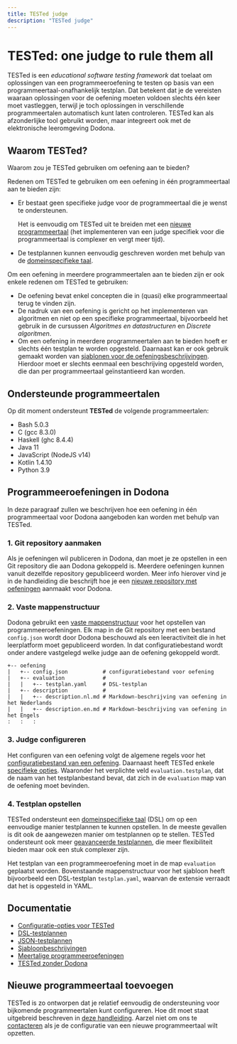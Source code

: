 ```yaml
---
title: TESTed judge
description: "TESTed judge"
---
```


# TESTed: one judge to rule them all

TESTed is een *educational software testing framework* dat toelaat om 
oplossingen van een programmeeroefening te testen op basis van een
programmeertaal-onafhankelijk testplan. Dat betekent dat je de vereisten waaraan
oplossingen voor de oefening moeten voldoen slechts één keer moet vastleggen,
terwijl je toch oplossingen in verschillende programmeertalen automatisch kunt 
laten controleren. TESTed kan als afzonderlijke tool gebruikt worden, maar
integreert ook met de elektronische leeromgeving Dodona.

## Waarom TESTed?
Waarom zou je TESTed gebruiken om oefening aan te bieden?

Redenen om TESTed te gebruiken om een oefening in één programmeertaal 
aan te bieden zijn:
- Er bestaat geen specifieke judge voor de programmeertaal die je wenst te
  ondersteunen.
  
  Het is eenvoudig om TESTed uit te breiden met een
  [nieuwe programmeertaal](configure-new-programming-language) (het implementeren
  van een judge specifiek voor die programmeertaal is complexer en vergt meer tijd).
- De testplannen kunnen eenvoudig geschreven worden met behulp van de
  [domeinspecifieke taal](dsl/).

Om een oefening in meerdere programmeertalen aan te bieden zijn er ook enkele redenen
om TESTed te gebruiken:
- De oefening bevat enkel concepten die in (quasi) elke programmeertaal terug
  te vinden zijn.
- De nadruk van een oefening is gericht op het implementeren van algoritmen en
  niet op een specifieke programmeertaal, bijvoorbeeld het gebruik in de
  cursussen _Algoritmes en datastructuren_ en _Discrete algoritmen_.
- Om een oefening in meerdere programmeertalen aan te bieden hoeft er slechts
  één testplan te worden opgesteld.
  Daarnaast kan er ook gebruik gemaakt worden van [sjablonen voor de
  oefeningsbeschrijvingen](template-description/). Hierdoor moet er slechts
  eenmaal een beschrijving opgesteld worden, die dan per programmeertaal
  geïnstantieerd kan worden.

## Ondersteunde programmeertalen

Op dit moment ondersteunt **TESTed** de volgende programmeertalen:

* Bash 5.0.3
* C (gcc 8.3.0)
* Haskell (ghc 8.4.4)
* Java 11
* JavaScript (NodeJS v14)
* Kotlin 1.4.10
* Python 3.9

## Programmeeroefeningen in Dodona

In deze paragraaf zullen we beschrijven hoe een oefening in één programmeertaal
voor Dodona aangeboden kan worden met behulp van TESTed.

### 1. Git repository aanmaken

Als je oefeningen wil publiceren in Dodona, dan moet je ze opstellen in een Git
repository die aan Dodona gekoppeld is. Meerdere oefeningen kunnen vanuit
dezelfde repository gepubliceerd worden. Meer info hierover vind je in de
handleiding die beschrijft hoe je een
[nieuwe repository met oefeningen](../guides/teachers/new-exercise-repo)
aanmaakt voor Dodona.

### 2. Vaste mappenstructuur

Dodona gebruikt een
[vaste mappenstructuur](../references/exercise-directory-structure) voor het
opstellen van programmeeroefeningen. Elk map in de Git repository met een
bestand `config.json` wordt door Dodona beschouwd als een leeractiviteit
die in het leerplatform moet gepubliceerd worden. In dat configuratiebestand
wordt onder andere vastgelegd welke judge aan de oefening gekoppeld wordt.

```
+-- oefening
|   +-- config.json           # configuratiebestand voor oefening
|   +-- evaluation            #
|   |   +-- testplan.yaml     # DSL-testplan
|   +-- description           #
|   |   +-- description.nl.md # Markdown-beschrijving van oefening in het Nederlands
|   |   +-- description.en.md # Markdown-beschrijving van oefening in het Engels
:   :   :
```

### 3. Judge configureren

Het configuren van een oefening volgt de algemene regels voor het
[configuratiebestand van een oefening](../references/exercise-config).
Daarnaast heeft TESTed enkele [specifieke opties](exercise-config).
Waaronder het verplichte veld `evaluation.testplan`, dat de naam van het
testplanbestand bevat, dat zich in de `evaluation` map van de oefening
moet bevinden.

### 4. Testplan opstellen

TESTed ondersteunt een [domeinspecifieke taal](dsl) (DSL) om op een
eenvoudige manier testplannen te kunnen opstellen. In de meeste gevallen is dit
ook de aangewezen manier om testplannen op te stellen. TESTed ondersteunt ook
meer [geavanceerde testplannen](json), die meer flexibiliteit bieden maar ook
een stuk complexer zijn.

Het testplan van een programmeeroefening moet in de map `evaluation` geplaatst
worden. Bovenstaande mappenstructuur voor het sjabloon heeft bijvoorbeeld een
DSL-testplan `testplan.yaml`, waarvan de extensie verraadt dat het is opgesteld
in YAML.

## Documentatie

* [Configuratie-opties voor TESTed](exercise-config)
* [DSL-testplannen](dsl)
* [JSON-testplannen](json)
* [Sjabloonbeschrijvingen](template-description)
* [Meertalige programmeeroefeningen](template-exercise)
* [TESTed zonder Dodona](standalone)

## Nieuwe programmeertaal toevoegen

TESTed is zo ontworpen dat je relatief eenvoudig de ondersteuning voor 
bijkomende programmeertalen kunt configureren. Hoe dit moet staat uitgebreid
beschreven in [deze handleiding](configure-new-programming-language). Aarzel
niet om ons te [contacteren](mailto:dodona@ugent.be) als je de configuratie van een
nieuwe programmeertaal wilt opzetten.
